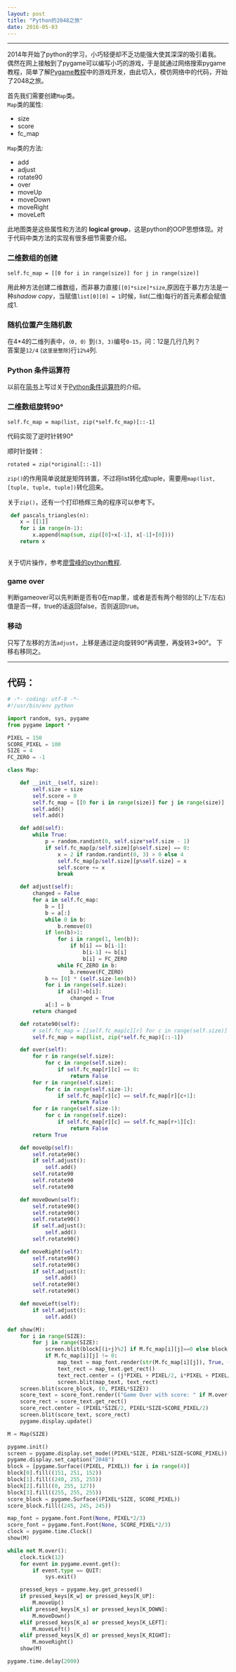```yaml
---
layout: post
title: "Python的2048之旅"
date: 2016-05-03
---
```


------

  2014年开始了python的学习，小巧轻便却不乏功能强大使其深深的吸引着我。   
  偶然在网上接触到了pygame可以编写小巧的游戏，于是就通过网络搜索pygame教程，简单了解[Pygame教程](http://simple-is-better.com/news/361)中的游戏开发，由此切入，模仿网络中的代码，开始了2048之旅。


首先我们需要创建`Map`类。  
`Map`类的属性:  

- size  
- score  
- fc_map  

`Map`类的方法:  

- add
- adjust
- rotate90
- over
- moveUp
- moveDown
- moveRight
- moveLeft

 此地图类是这些属性和方法的 **logical group**，这是python的OOP思想体现。对于代码中类方法的实现有很多细节需要介绍。  
 
###  二维数组的创建

    self.fc_map = [[0 for i in range(size)] for j in range(size)]  

用此种方法创建二维数组，而非暴力直接`[[0]*size]*size`,原因在于暴力方法是一种*shadow copy*，当赋值`list[0][0] = 1`时候，list(二维)每行的首元素都会赋值成1.

### 随机位置产生随机数

在4*4的二维列表中，`（0, 0）`到`(3, 3)`编号`0-15`，问：12是几行几列？  
答案是`12/4` (`这里是整除`)行`12%4`列.


### Python 条件运算符

以前在[简书](http://www.jianshu.com/)上写过关于[Python条件运算符](http://www.jianshu.com/p/6d6e06fa8267)的介绍。


### 二维数组旋转90°

    self.fc_map = map(list, zip(*self.fc_map)[::-1]  
代码实现了逆时针转90°



顺时针旋转：  

    rotated = zip(*original[::-1])
    
 
 `zip()`的作用简单说就是矩阵转置，不过将list转化成tuple，需要用`map(list, [tuple, tuple, tuple])`转化回来。
 
 关于`zip()`，还有一个打印杨辉三角的程序可以参考下。
 
 
```python
 def pascals_triangles(n):
    x = [[1]]
    for i in range(n-1):
        x.append(map(sum, zip([0]+x[-1], x[-1]+[0])))
    return x
    
```


 
 
 关于切片操作，参考[廖雪峰的python教程](http://www.liaoxuefeng.com/wiki/001374738125095c955c1e6d8bb493182103fac9270762a000/0013868196352269f28f1f00aee485ea27e3c4e47f12bc7000).
 
 
### game over

判断gameover可以先判断是否有0在map里，或者是否有两个相邻的(上下/左右)值是否一样，true的话返回false，否则返回true。


### 移动

只写了左移的方法`adjust`，上移是通过逆向旋转90°再调整，再旋转3*90°。
下移右移同之。




---


## 代码：



```python
# -*- coding: utf-8 -*-
#!/usr/bin/env python

import random, sys, pygame
from pygame import *

PIXEL = 150
SCORE_PIXEL = 100
SIZE = 4
FC_ZERO = -1

class Map:

    def __init__(self, size):
        self.size = size
        self.score = 0
        self.fc_map = [[0 for i in range(size)] for j in range(size)]
        self.add()
        self.add()

    def add(self):
        while True:
            p = random.randint(0, self.size*self.size - 1)
            if self.fc_map[p/self.size][p%self.size] == 0:
                x = 2 if random.randint(0, 3) > 0 else 4
                self.fc_map[p/self.size][p%self.size] = x
                self.score += x
                break

    def adjust(self):
        changed = False
        for a in self.fc_map:
            b = []
            b = a[:]
            while 0 in b:
                b.remove(0)
            if len(b)>1:
                for i in range(1, len(b)):
                    if b[i] == b[i-1]:
                        b[i-1] += b[i]
                        b[i] = FC_ZERO
                while FC_ZERO in b:
                    b.remove(FC_ZERO)
            b += [0] * (self.size-len(b))
            for i in range(self.size):
                if a[i]!=b[i]:
                    changed = True
            a[:] = b
        return changed

    def rotate90(self):
        # self.fc_map = [[self.fc_map[c][r] for c in range(self.size)] for r in reversed(range(self.size))] # bad way
        self.fc_map = map(list, zip(*self.fc_map)[::-1])

    def over(self):
        for r in range(self.size):
            for c in range(self.size):
                if self.fc_map[r][c] == 0:
                    return False
        for r in range(self.size):
            for c in range(self.size-1):
                if self.fc_map[r][c] == self.fc_map[r][c+1]:
                    return False
        for r in range(self.size-1):
            for c in range(self.size):
                if self.fc_map[r][c] == self.fc_map[r+1][c]:
                    return False
        return True

    def moveUp(self):
        self.rotate90()
        if self.adjust():
            self.add()
        self.rotate90
        self.rotate90
        self.rotate90

    def moveDown(self):
        self.rotate90()
        self.rotate90()
        self.rotate90()
        if self.adjust():
            self.add()
        self.rotate90()

    def moveRight(self):
        self.rotate90()
        self.rotate90()
        if self.adjust():
            self.add()
        self.rotate90()
        self.rotate90()

    def moveLeft(self):
        if self.adjust():
            self.add()

def show(M):
    for i in range(SIZE):
        for j in range(SIZE):
            screen.blit(block[(i+j)%2] if M.fc_map[i][j]==0 else block[2 + (i+j)%2], (j*PIXEL, i*PIXEL))
            if M.fc_map[i][j] != 0:
                map_text = map_font.render(str(M.fc_map[i][j]), True, (106, 90, 205))
                text_rect = map_text.get_rect()
                text_rect.center = (j*PIXEL + PIXEL/2, i*PIXEL + PIXEL/2)
                screen.blit(map_text, text_rect)
    screen.blit(score_block, (0, PIXEL*SIZE))
    score_text = score_font.render(("Game Over with score: " if M.over() else "Score: ") + str(M.score), True, (106, 90, 205))
    score_rect = score_text.get_rect()
    score_rect.center = (PIXEL*SIZE/2, PIXEL*SIZE+SCORE_PIXEL/2)
    screen.blit(score_text, score_rect)
    pygame.display.update()

M = Map(SIZE)

pygame.init()
screen = pygame.display.set_mode((PIXEL*SIZE, PIXEL*SIZE+SCORE_PIXEL))
pygame.display.set_caption("2048")
block = [pygame.Surface((PIXEL, PIXEL)) for i in range(4)]
block[0].fill((151, 251, 152))
block[1].fill((240, 255, 255))
block[2].fill((0, 255, 127))
block[3].fill((255, 255, 255))
score_block = pygame.Surface((PIXEL*SIZE, SCORE_PIXEL))
score_block.fill((245, 245, 245))

map_font = pygame.font.Font(None, PIXEL*2/3)
score_font = pygame.font.Font(None, SCORE_PIXEL*2/3)
clock = pygame.time.Clock()
show(M)

while not M.over():
    clock.tick(12)
    for event in pygame.event.get():
        if event.type == QUIT:
            sys.exit()

    pressed_keys = pygame.key.get_pressed()
    if pressed_keys[K_w] or pressed_keys[K_UP]:
        M.moveUp()
    elif pressed_keys[K_s] or pressed_keys[K_DOWN]:
        M.moveDown()
    elif pressed_keys[K_a] or pressed_keys[K_LEFT]:
        M.moveLeft()
    elif pressed_keys[K_d] or pressed_keys[K_RIGHT]:
        M.moveRight()
    show(M)

pygame.time.delay(2000)
```
